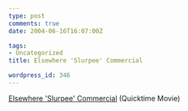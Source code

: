 ```yaml
---
type: post
comments: true
date: 2004-06-16T16:07:00Z

tags:
- Uncategorized
title: Elsewhere 'Slurpee' Commercial

wordpress_id: 346
---
```


[Elsewhere 'Slurpee' Commercial](http://www.detoursvideo.com/Slurpee_Elsewhere.mov) (Quicktime Movie)
